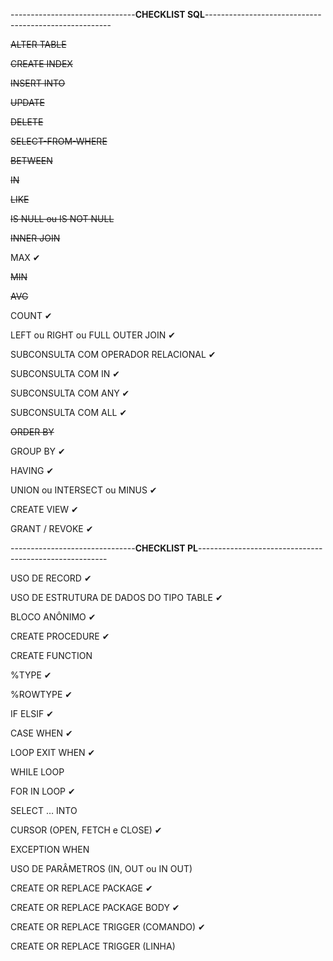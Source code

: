 -------------------------------**CHECKLIST SQL**------------------------------------------------------

~~ALTER TABLE~~

~~CREATE INDEX~~

~~INSERT INTO~~

~~UPDATE~~

~~DELETE~~

~~SELECT-FROM-WHERE~~

~~BETWEEN~~

~~IN~~

~~LIKE~~

~~IS NULL ou IS NOT NULL~~

~~INNER JOIN~~

MAX ✔

~~MIN~~

~~AVG~~

COUNT ✔

LEFT ou RIGHT ou FULL OUTER JOIN ✔

SUBCONSULTA COM OPERADOR RELACIONAL ✔

SUBCONSULTA COM IN ✔

SUBCONSULTA COM ANY ✔

SUBCONSULTA COM ALL ✔

~~ORDER BY~~

GROUP BY ✔

HAVING ✔

UNION ou INTERSECT ou MINUS ✔

CREATE VIEW ✔

GRANT / REVOKE ✔







-------------------------------**CHECKLIST PL**-------------------------------------------------------

USO DE RECORD ✔

USO DE ESTRUTURA DE DADOS DO TIPO TABLE ✔

BLOCO ANÔNIMO ✔

CREATE PROCEDURE ✔

CREATE FUNCTION

%TYPE ✔

%ROWTYPE ✔

IF ELSIF ✔

CASE WHEN ✔

LOOP EXIT WHEN ✔

WHILE LOOP

FOR IN LOOP ✔

SELECT … INTO

CURSOR (OPEN, FETCH e CLOSE) ✔

EXCEPTION WHEN

USO DE PARÂMETROS (IN, OUT ou IN OUT)

CREATE OR REPLACE PACKAGE ✔ 

CREATE OR REPLACE PACKAGE BODY ✔ 

CREATE OR REPLACE TRIGGER (COMANDO) ✔

CREATE OR REPLACE TRIGGER (LINHA)
